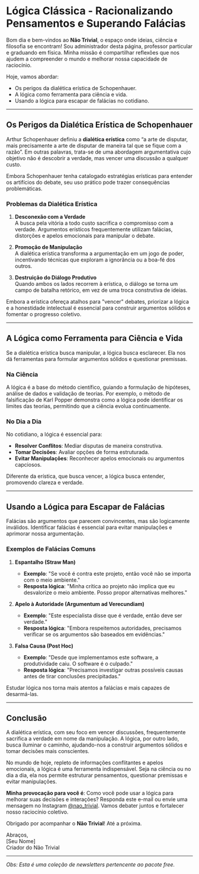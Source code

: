 # Lógica Clássica - Racionalizando Pensamentos e Superando Falácias  

Bom dia e bem-vindos ao **Não Trivial**, o espaço onde ideias, ciência e filosofia se encontram! Sou administrador desta página, professor particular e graduando em física. Minha missão é compartilhar reflexões que nos ajudem a compreender o mundo e melhorar nossa capacidade de raciocínio.  

Hoje, vamos abordar:  
- Os perigos da dialética erística de Schopenhauer.  
- A lógica como ferramenta para ciência e vida.  
- Usando a lógica para escapar de falácias no cotidiano.  

---

## Os Perigos da Dialética Erística de Schopenhauer  

Arthur Schopenhauer definiu a **dialética erística** como “a arte de disputar, mais precisamente a arte de disputar de maneira tal que se fique com a razão”. Em outras palavras, trata-se de uma abordagem argumentativa cujo objetivo não é descobrir a verdade, mas vencer uma discussão a qualquer custo.  

Embora Schopenhauer tenha catalogado estratégias erísticas para entender os artifícios do debate, seu uso prático pode trazer consequências problemáticas.  

### Problemas da Dialética Erística  

1. **Desconexão com a Verdade**  
   A busca pela vitória a todo custo sacrifica o compromisso com a verdade. Argumentos erísticos frequentemente utilizam falácias, distorções e apelos emocionais para manipular o debate.  

2. **Promoção de Manipulação**  
   A dialética erística transforma a argumentação em um jogo de poder, incentivando técnicas que exploram a ignorância ou a boa-fé dos outros.  

3. **Destruição do Diálogo Produtivo**  
   Quando ambos os lados recorrem à erística, o diálogo se torna um campo de batalha retórico, em vez de uma troca construtiva de ideias.  

Embora a erística ofereça atalhos para "vencer" debates, priorizar a lógica e a honestidade intelectual é essencial para construir argumentos sólidos e fomentar o progresso coletivo.  

---

## A Lógica como Ferramenta para Ciência e Vida  

Se a dialética erística busca manipular, a lógica busca esclarecer. Ela nos dá ferramentas para formular argumentos sólidos e questionar premissas.  

### Na Ciência  

A lógica é a base do método científico, guiando a formulação de hipóteses, análise de dados e validação de teorias. Por exemplo, o método de falsificação de Karl Popper demonstra como a lógica pode identificar os limites das teorias, permitindo que a ciência evolua continuamente.  

### No Dia a Dia  

No cotidiano, a lógica é essencial para:  
- **Resolver Conflitos**: Mediar disputas de maneira construtiva.  
- **Tomar Decisões**: Avaliar opções de forma estruturada.  
- **Evitar Manipulações**: Reconhecer apelos emocionais ou argumentos capciosos.  

Diferente da erística, que busca vencer, a lógica busca entender, promovendo clareza e verdade.  

---

## Usando a Lógica para Escapar de Falácias  

Falácias são argumentos que parecem convincentes, mas são logicamente inválidos. Identificar falácias é essencial para evitar manipulações e aprimorar nossa argumentação.  

### Exemplos de Falácias Comuns  

1. **Espantalho (Straw Man)**  
   - **Exemplo**: "Se você é contra este projeto, então você não se importa com o meio ambiente."  
   - **Resposta lógica**: "Minha crítica ao projeto não implica que eu desvalorize o meio ambiente. Posso propor alternativas melhores."  

2. **Apelo à Autoridade (Argumentum ad Verecundiam)**  
   - **Exemplo**: "Este especialista disse que é verdade, então deve ser verdade."  
   - **Resposta lógica**: "Embora respeitemos autoridades, precisamos verificar se os argumentos são baseados em evidências."  

3. **Falsa Causa (Post Hoc)**  
   - **Exemplo**: "Desde que implementamos este software, a produtividade caiu. O software é o culpado."  
   - **Resposta lógica**: "Precisamos investigar outras possíveis causas antes de tirar conclusões precipitadas."  

Estudar lógica nos torna mais atentos a falácias e mais capazes de desarmá-las.  

---

## Conclusão  

A dialética erística, com seu foco em vencer discussões, frequentemente sacrifica a verdade em nome da manipulação. A lógica, por outro lado, busca iluminar o caminho, ajudando-nos a construir argumentos sólidos e tomar decisões mais conscientes.  

No mundo de hoje, repleto de informações conflitantes e apelos emocionais, a lógica é uma ferramenta indispensável. Seja na ciência ou no dia a dia, ela nos permite estruturar pensamentos, questionar premissas e evitar manipulações.  

**Minha provocação para você é**: Como você pode usar a lógica para melhorar suas decisões e interações? Responda este e-mail ou envie uma mensagem no Instagram [@nao_trivial](https://www.instagram.com/nao_trivial). Vamos debater juntos e fortalecer nosso raciocínio coletivo.  

Obrigado por acompanhar o **Não Trivial**! Até a próxima.  

Abraços,  
[Seu Nome]  
Criador do Não Trivial  

---

_Obs: Esta é uma coleção de newsletters pertencente ao pacote free._
